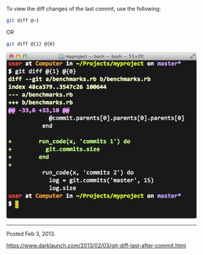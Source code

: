 To view the diff changes of the last commit, use the following:

```bash
git diff @~1
```

OR

```bash
git diff @{1} @{0}
```

<img alt="" src="/img/uploads/2013-02/git-diff-last.png" />

---

Posted Feb 3, 2013.

https://www.darklaunch.com/2013/02/03/git-diff-last-after-commit.html